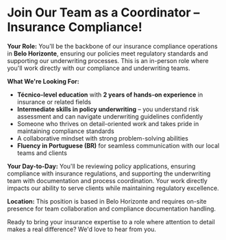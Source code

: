 # Join Our Team as a Coordinator – Insurance Compliance!

**Your Role:**
You'll be the backbone of our insurance compliance operations in **Belo Horizonte**, ensuring our policies meet regulatory standards and supporting our underwriting processes. This is an in-person role where you'll work directly with our compliance and underwriting teams.

**What We're Looking For:**
- **Técnico-level education** with **2 years of hands-on experience** in insurance or related fields
- **Intermediate skills in policy underwriting** – you understand risk assessment and can navigate underwriting guidelines confidently  
- Someone who thrives on detail-oriented work and takes pride in maintaining compliance standards
- A collaborative mindset with strong problem-solving abilities
- **Fluency in Portuguese (BR)** for seamless communication with our local teams and clients

**Your Day-to-Day:**
You'll be reviewing policy applications, ensuring compliance with insurance regulations, and supporting the underwriting team with documentation and process coordination. Your work directly impacts our ability to serve clients while maintaining regulatory excellence.

**Location:** This position is based in Belo Horizonte and requires on-site presence for team collaboration and compliance documentation handling.

Ready to bring your insurance expertise to a role where attention to detail makes a real difference? We'd love to hear from you.
